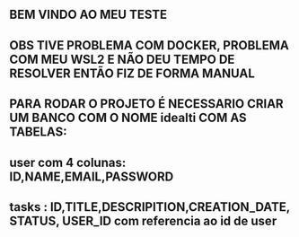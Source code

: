 ## BEM VINDO AO MEU TESTE ##

## OBS TIVE PROBLEMA COM DOCKER, PROBLEMA COM MEU WSL2 E NÃO DEU TEMPO DE RESOLVER ENTÃO FIZ DE FORMA MANUAL

## PARA RODAR O PROJETO É NECESSARIO CRIAR UM BANCO COM O NOME idealti COM AS TABELAS:

## user com 4 colunas: ID,NAME,EMAIL,PASSWORD

## tasks : ID,TITLE,DESCRIPITION,CREATION_DATE, STATUS, USER_ID com referencia ao id de user